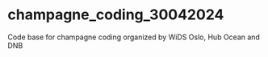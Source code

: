 # champagne_coding_30042024
Code base for champagne coding organized by WiDS Oslo, Hub Ocean and DNB
